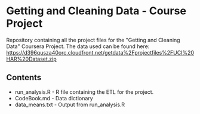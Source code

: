 # Getting and Cleaning Data - Course Project
Repository containing all the project files for the "Getting and Cleaning Data" Coursera Project.
The data used can be found here: https://d396qusza40orc.cloudfront.net/getdata%2Fprojectfiles%2FUCI%20HAR%20Dataset.zip

## Contents
* run_analysis.R - R file containing the ETL for the project.
* CodeBook.md - Data dictionary
* data_means.txt - Output from run_analysis.R
